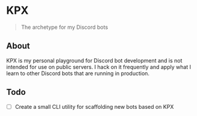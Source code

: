 # KPX
> The archetype for my Discord bots

## About
KPX is my personal playground for Discord bot development and is not intended for use on public servers. I hack on it frequently and apply what I learn to other Discord bots that are running in production.

## Todo
- [ ] Create a small CLI utility for scaffolding new bots based on KPX
